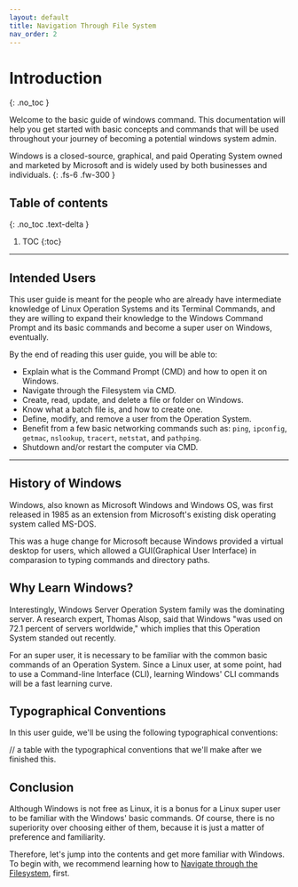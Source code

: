 ```yaml
---
layout: default
title: Navigation Through File System
nav_order: 2
---
```


# **Introduction**
{: .no_toc }


Welcome to the basic guide of windows command. This documentation will help you get started with basic concepts and commands that will be used throughout your journey of becoming a potential windows system admin. 

Windows is a closed-source, graphical, and paid Operating System owned and marketed by Microsoft and is widely used by both businesses and individuals.
{: .fs-6 .fw-300 }

## Table of contents
{: .no_toc .text-delta }

1. TOC
{:toc}

---

## Intended Users

This user guide is meant for the people who are already have intermediate knowledge of Linux Operation Systems and its Terminal Commands, and they are willing to expand their knowledge to the Windows Command Prompt and its basic commands and become a super user on Windows, eventually.

By the end of reading this user guide, you will be able to:
* Explain what is the Command Prompt (CMD) and how to open it on Windows.
* Navigate through the Filesystem via CMD.
* Create, read, update, and delete a file or folder on Windows.
* Know what a batch file is, and how to create one.
* Define, modify, and remove a user from the Operation System.
* Benefit from a few basic networking commands such as: `ping`, `ipconfig`, `getmac`, `nslookup`, `tracert`, `netstat`, and `pathping`.
* Shutdown and/or restart the computer via CMD.


---

## History of Windows

Windows, also known as Microsoft Windows and Windows OS, was first released in 1985 as an extension from Microsoft's existing disk operating system called MS-DOS. 

This was a huge change for Microsoft because Windows provided a virtual desktop for users, which allowed a GUI(Graphical User Interface) in comparasion to typing commands and directory paths. 

## Why Learn Windows?
Interestingly, Windows Server Operation System family was the dominating server. A research expert, Thomas Alsop, said that Windows "was used on 72.1 percent of servers worldwide," which implies that this Operation System standed out recently.

For an super user, it is necessary to be familiar with the common basic commands of an Operation System. Since a Linux user, at some point, had to use a Command-line Interface (CLI), learning Windows' CLI commands will be a fast learning curve.

## Typographical Conventions
In this user guide, we'll be using the following typographical conventions:

// a table with the typographical conventions that we'll make after we finished this.

## Conclusion

Although Windows is not free as Linux, it is a bonus for a Linux super user to be familiar with the Windows' basic commands. Of course, there is no superiority over choosing either of them, because it is just a matter of preference and familiarity.

Therefore, let's jump into the contents and get more familiar with Windows. To begin with, we recommend learning how to [Navigate through the Filesystem][navigating], first.

[navigating]: /docs/navigating

